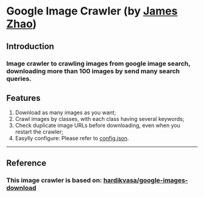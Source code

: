 # Google Image Crawler (by [James Zhao](http://github.com/walkoncross))
## Introduction
### Image crawler to crawling images from google image search, downloading more than 100 images by send many search queries.
## Features
1. Download as many images as you want;
2. Crawl images by classes, with each class having several keywords;
3. Check duplicate image URLs before downloading, even when you restart the crawler;
4. Easylly configure:
Please refer to [config.json](./config.json).

---
## Reference
### This image crawler is based on: [hardikvasa/google-images-download](https://github.com/hardikvasa/google-images-download)
